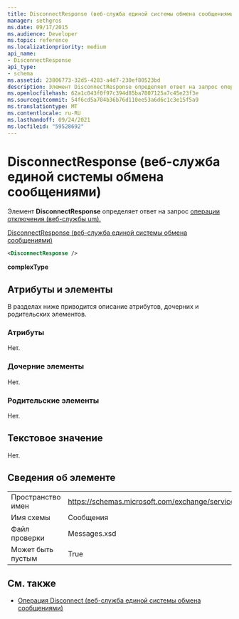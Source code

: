 ```yaml
---
title: DisconnectResponse (веб-служба единой системы обмена сообщениями)
manager: sethgros
ms.date: 09/17/2015
ms.audience: Developer
ms.topic: reference
ms.localizationpriority: medium
api_name:
- DisconnectResponse
api_type:
- schema
ms.assetid: 23806773-32d5-4283-a4d7-230ef80523bd
description: Элемент DisconnectResponse определяет ответ на запрос операции отключения (веб-службы um).
ms.openlocfilehash: 62a1c043f0f97c394d85ba7807125a7c45e23f3e
ms.sourcegitcommit: 54f6cd5a704b36b76d110ee53a6d6c1c3e15f5a9
ms.translationtype: MT
ms.contentlocale: ru-RU
ms.lasthandoff: 09/24/2021
ms.locfileid: "59528692"
---
```

# <a name="disconnectresponse-um-web-service"></a>DisconnectResponse (веб-служба единой системы обмена сообщениями)

Элемент **DisconnectResponse** определяет ответ на запрос [операции отключения (веб-службы um).](disconnect-operation-um-web-service.md) 
  
[DisconnectResponse (веб-служба единой системы обмена сообщениями)](disconnectresponse-um-web-service.md)
  
```xml
<DisconnectResponse />
```

 **complexType**
## <a name="attributes-and-elements"></a>Атрибуты и элементы

В разделах ниже приводится описание атрибутов, дочерних и родительских элементов.
  
### <a name="attributes"></a>Атрибуты

Нет.
  
### <a name="child-elements"></a>Дочерние элементы

Нет.
  
### <a name="parent-elements"></a>Родительские элементы

Нет.
  
## <a name="text-value"></a>Текстовое значение

Нет.
  
## <a name="element-information"></a>Сведения об элементе

|||
|:-----|:-----|
|Пространство имен  <br/> |https://schemas.microsoft.com/exchange/services/2006/messages  <br/> |
|Имя схемы  <br/> |Сообщения  <br/> |
|Файл проверки  <br/> |Messages.xsd  <br/> |
|Может быть пустым  <br/> |True  <br/> |
   
## <a name="see-also"></a>См. также

- [Операция Disconnect (веб-служба единой системы обмена сообщениями)](disconnect-operation-um-web-service.md)

